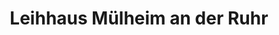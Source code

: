 ---
title: "Leihhaus Mülheim an der Ruhr"
url: /muelheim-an-der-ruhr/leihhaus-muelheim-an-der-ruhr/
shop: Leiher
---